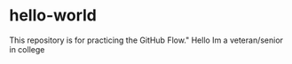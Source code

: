# hello-world
This repository is for practicing the GitHub Flow."
Hello Im a veteran/senior in college
